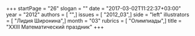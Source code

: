+++
startPage = "26"
slogan = ""
date = "2017-03-02T11:22:37+03:00"
year = "2012"
authors = [ "",]
issues = [ "2012_03",]
side = "left"
illustrators = [ "Лидия Широнина",]
month = "03"
rubrics = [ "Олимпиады",]
title = "ХХIII Математический праздник"
+++
